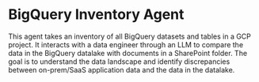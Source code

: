 # BigQuery Inventory Agent

This agent takes an inventory of all BigQuery datasets and tables in a GCP project. It interacts with a data engineer through an LLM to compare the data in the BigQuery datalake with documents in a SharePoint folder. The goal is to understand the data landscape and identify discrepancies between on-prem/SaaS application data and the data in the datalake.
